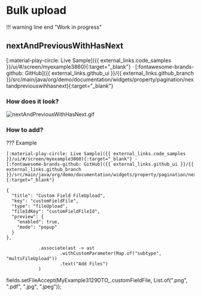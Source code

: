 # Bulk upload
!!! warning line end "Work in progress"
 
## <a id="nextAndPreviousWithHasNext">nextAndPreviousWithHasNext</a>
[:material-play-circle: Live Sample]({{ external_links.code_samples }}/ui/#/screen/myexample3860){:target="_blank"} ·
[:fontawesome-brands-github: GitHub]({{ external_links.github_ui }}/{{ external_links.github_branch }}/src/main/java/org/demo/documentation/widgets/property/pagination/nextandpreviouswihhasnext){:target="_blank"}

### How does it look?
![nextAndPreviousWithHasNext.gif](nextAndPreviousWithHasNext.gif)

### How to add?
??? Example

    [:material-play-circle: Live Sample]({{ external_links.code_samples }}/ui/#/screen/myexample3860){:target="_blank"} ·
    [:fontawesome-brands-github: GitHub]({{ external_links.github_ui }}/{{ external_links.github_branch }}/src/main/java/org/demo/documentation/widgets/property/pagination/nextandpreviouswihhasnext){:target="_blank"}

    {
      "title": "Custom Field FileUpload",
      "key": "customFieldFile",
      "type": "fileUpload",
      "fileIdKey": "customFieldFileId",
      "preview": {
        "enabled": true,
        "mode": "popup"
      }
    },

                .associate(ast -> ast
                        .withCustomParameter(Map.of("subtype", "multiFileUpload"))
                        .text("Add Files")
                )

fields.setFileAccept(MyExample3129DTO_.customFieldFile, List.of(".png", ".pdf", ".jpg", ".jpeg"));